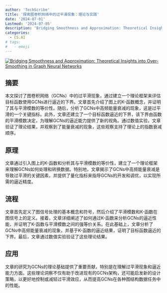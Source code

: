 ```yaml
---
author: 'TechScribe'
title: '探索图卷积网络中的过平滑现象：理论与实践'
date: '2024-07-01'
Lastmod: '2024-07-05'
description: 'Bridging Smoothness and Approximation: Theoretical Insights into Over-Smoothing in Graph Neural Networks'
categories:
  - CS.AI
# tags:
#   - emoji
---
```


[![Bridging Smoothness and Approximation: Theoretical Insights into Over-Smoothing in Graph Neural Networks](https://arxiv-research-1301205113.cos.ap-guangzhou.myqcloud.com/images/2407.01281v1.pdf_0.jpg)](https://arxiv.org/abs/2407.01281v1)

## 摘要

本文探讨了图卷积网络（GCNs）中的过平滑现象，通过建立一个理论框架来评估目标函数使用GCNs进行逼近的下界。文章首先介绍了图上的K-函数概念，并证明了其与平滑模数的等价性。随后，分析了GCNs中高频能量衰减的现象，这是过平滑的一个关键指标。此外，文章还建立了一个目标函数逼近的下界，该下界由函数的平滑模数决定，为理解GCNs的逼近能力提供了新的视角。通过数值实验，文章验证了理论结果，并观察到了能量衰减的现象，这些观察支持了理论上的指数衰减顺序。<!--more-->

## 原理

文章通过引入图上的K-函数和分析其与平滑模数的等价性，建立了一个理论框架来理解GCNs如何处理和转换数据。特别地，文章揭示了GCNs中高频能量衰减是导致过平滑的关键因素，并提供了量化指标来指导GCNs的开发和调优，以实现所需的逼近精度。

## 流程

文章首先定义了图信号处理的基本概念和符号，然后介绍了平滑模数和K-函数在图信号上的定义。接着，文章详细阐述了如何通过K-函数来分析GCNs的逼近性能，并证明了K-函数与平滑模数之间的强等价关系。在此基础上，文章分析了GCNs中高频能量衰减的现象，并基于K-函数的逼近结果，证明了目标函数逼近的下界。最后，文章通过数值实验验证了这些理论结果。

## 应用

文章的研究为GCNs的理论基础提供了重要贡献，特别是在理解过平滑现象和逼近能力方面。这些理论洞察不仅有助于改进现有的GCNs架构，还可能启发新的设计策略，以更好地控制或减轻过平滑效应，从而提高GCNs在各种图结构数据任务中的性能。